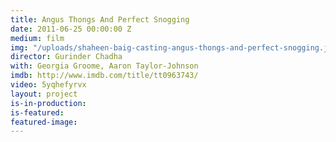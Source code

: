 ```yaml
---
title: Angus Thongs And Perfect Snogging
date: 2011-06-25 00:00:00 Z
medium: film
img: "/uploads/shaheen-baig-casting-angus-thongs-and-perfect-snogging.jpg"
director: Gurinder Chadha
with: Georgia Groome, Aaron Taylor-Johnson
imdb: http://www.imdb.com/title/tt0963743/
video: 5yqhefyrvx
layout: project
is-in-production: 
is-featured: 
featured-image: 
---
```


